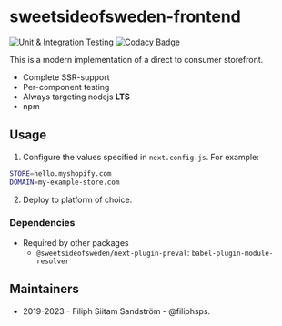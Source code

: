 # sweetsideofsweden-frontend

[![Unit & Integration Testing](https://github.com/NordcomInc/sweetsideofsweden-frontend/actions/workflows/ci.yml/badge.svg)](https://github.com/NordcomInc/sweetsideofsweden-frontend/actions/workflows/ci.yml) [![Codacy Badge](https://app.codacy.com/project/badge/Grade/8f6382d655ec4ec7a240a89dcb16adfc)](https://app.codacy.com?utm_source=gh&utm_medium=referral&utm_content=&utm_campaign=Badge_grade)

This is a modern implementation of a direct to consumer storefront.

* Complete SSR-support
* Per-component testing
* Always targeting nodejs **LTS**
* npm

## Usage

1. Configure the values specified in `next.config.js`. For example:

```bash
STORE=hello.myshopify.com
DOMAIN=my-example-store.com
```

2. Deploy to platform of choice.

### Dependencies

* Required by other packages
  * `@sweetsideofsweden/next-plugin-preval`: `babel-plugin-module-resolver`

## Maintainers

* 2019-2023 - Filiph Siitam Sandström - @filiphsps.
